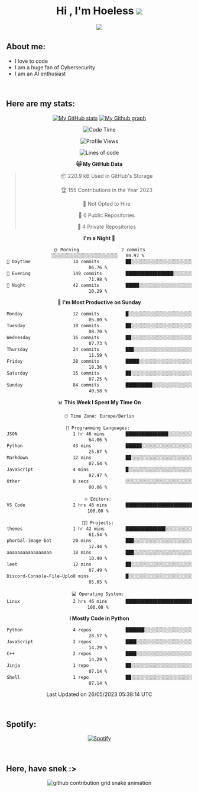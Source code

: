 <h1 align="center">Hi , I'm Hoeless <img src="https://media.giphy.com/media/hvRJCLFzcasrR4ia7z/giphy.gif" width="35"></h1>
<p align="center">
  <a href="https://github.com/whois-hoeless"><img src="https://readme-typing-svg.demolab.com?font=Roboto+Mono&weight=300&size=28&duration=4000&pause=100&color=C109F7&center=true&vCenter=true&width=580&height=127&lines=I'm+a+programmer;I'm+an+AI+enthusiast;I'm+a+big+fan+of+Neural+Networks;I'm+interested+in+Computer+Science;I+love+Cybersecurity;By+the+way+I+use+Arch+%F0%9F%92%80"></a>
</p>

## About me:

- I love to code
- I am a huge fan of Cybersecurity
- I am an AI enthusiast 

<br>

## Here are my stats:

<div align="center">
    
 [![My GitHub stats](https://github-readme-stats.vercel.app/api?username=whois-hoeless&count_private=true&show_icons=true&theme=radical)](https://github.com/whois-hoeless)
 [![My Github graph](http://github-profile-summary-cards.vercel.app/api/cards/profile-details?username=whois-hoeless&theme=radical)](https://github.com/whois-hoeless)

<!--START_SECTION:waka-->
![Code Time](http://img.shields.io/badge/Code%20Time-12%20hrs%2013%20mins-blue)

![Profile Views](http://img.shields.io/badge/Profile%20Views-1-blue)

![Lines of code](https://img.shields.io/badge/From%20Hello%20World%20I%27ve%20Written-24.4%20thousand%20lines%20of%20code-blue)

**🐱 My GitHub Data** 

> 📦 220.9 kB Used in GitHub's Storage 
 > 
> 🏆 155 Contributions in the Year 2023
 > 
> 🚫 Not Opted to Hire
 > 
> 📜 6 Public Repositories 
 > 
> 🔑 4 Private Repositories 
 > 
**I'm a Night 🦉** 

```text
🌞 Morning                2 commits           ░░░░░░░░░░░░░░░░░░░░░░░░░   00.97 % 
🌆 Daytime                14 commits          ██░░░░░░░░░░░░░░░░░░░░░░░   06.76 % 
🌃 Evening                149 commits         ██████████████████░░░░░░░   71.98 % 
🌙 Night                  42 commits          █████░░░░░░░░░░░░░░░░░░░░   20.29 % 
```
📅 **I'm Most Productive on Sunday** 

```text
Monday                   12 commits          █░░░░░░░░░░░░░░░░░░░░░░░░   05.80 % 
Tuesday                  18 commits          ██░░░░░░░░░░░░░░░░░░░░░░░   08.70 % 
Wednesday                16 commits          ██░░░░░░░░░░░░░░░░░░░░░░░   07.73 % 
Thursday                 24 commits          ███░░░░░░░░░░░░░░░░░░░░░░   11.59 % 
Friday                   38 commits          █████░░░░░░░░░░░░░░░░░░░░   18.36 % 
Saturday                 15 commits          ██░░░░░░░░░░░░░░░░░░░░░░░   07.25 % 
Sunday                   84 commits          ██████████░░░░░░░░░░░░░░░   40.58 % 
```


📊 **This Week I Spent My Time On** 

```text
🕑︎ Time Zone: Europe/Berlin

💬 Programming Languages: 
JSON                     1 hr 46 mins        ████████████████░░░░░░░░░   64.06 % 
Python                   43 mins             ██████░░░░░░░░░░░░░░░░░░░   25.87 % 
Markdown                 12 mins             ██░░░░░░░░░░░░░░░░░░░░░░░   07.54 % 
JavaScript               4 mins              █░░░░░░░░░░░░░░░░░░░░░░░░   02.47 % 
Other                    0 secs              ░░░░░░░░░░░░░░░░░░░░░░░░░   00.06 % 

🔥 Editors: 
VS Code                  2 hrs 46 mins       █████████████████████████   100.00 % 

🐱‍💻 Projects: 
themes                   1 hr 42 mins        ███████████████░░░░░░░░░░   61.54 % 
phorbal-image-bot        20 mins             ███░░░░░░░░░░░░░░░░░░░░░░   12.44 % 
aaaaaaaaaaaaaaaaa        18 mins             ███░░░░░░░░░░░░░░░░░░░░░░   10.90 % 
leet                     12 mins             ██░░░░░░░░░░░░░░░░░░░░░░░   07.49 % 
Discord-Console-File-Uplo8 mins              █░░░░░░░░░░░░░░░░░░░░░░░░   05.05 % 

💻 Operating System: 
Linux                    2 hrs 46 mins       █████████████████████████   100.00 % 
```

**I Mostly Code in Python** 

```text
Python                   4 repos             ███████░░░░░░░░░░░░░░░░░░   28.57 % 
JavaScript               2 repos             ████░░░░░░░░░░░░░░░░░░░░░   14.29 % 
C++                      2 repos             ████░░░░░░░░░░░░░░░░░░░░░   14.29 % 
Jinja                    1 repo              ██░░░░░░░░░░░░░░░░░░░░░░░   07.14 % 
Shell                    1 repo              ██░░░░░░░░░░░░░░░░░░░░░░░   07.14 % 
```




 Last Updated on 26/05/2023 05:38:14 UTC
<!--END_SECTION:waka-->
</div>
<br>

## Spotify:

<div align="center">

[![Spotify](https://whois-hoeless.vercel.app/api/spotify?background_color=0d1117&border_color=090d13)](https://open.spotify.com/user/heanchenhorst)
</div>

<br>

## Here, have snek :>
<div align="center">
<picture>
  <source media="(prefers-color-scheme: dark)" srcset="https://raw.githubusercontent.com/whois-hoeless/whois-hoeless/output/github-contribution-grid-snake-dark.svg">
  <source media="(prefers-color-scheme: light)" srcset="https://raw.githubusercontent.com/whois-hoeless/whois-hoeless/output/github-contribution-grid-snake.svg">
  <img alt="github contribution grid snake animation" src="https://raw.githubusercontent.com/whois-hoeless/whois-hoeless/output/github-contribution-grid-snake.svg">
</div>
